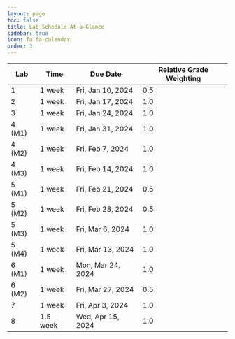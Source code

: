 ```yaml
---
layout: page
toc: false
title: Lab Schedule At-a-Glance
sidebar: true
icon: fa fa-calendar
order: 3
---
```



| Lab           | Time      |   Due Date          | Relative Grade Weighting |
|---------------|-----------|---------------------|--------------------|
|1              | 1 week    | Fri, Jan 10, 2024   | 0.5                |
|2              | 1 week    | Fri, Jan 17, 2024   | 1.0                |
|3              | 1 week    | Fri, Jan 24, 2024   | 1.0                |
|4 (M1)         | 1 week    | Fri, Jan 31, 2024   | 1.0                |
|4 (M2)         | 1 week    | Fri, Feb 7, 2024    | 1.0                |
|4 (M3)         | 1 week    | Fri, Feb 14, 2024   | 1.0                |
|5 (M1)         | 1 week    | Fri, Feb 21, 2024   | 0.5                |
|5 (M2)         | 1 week    | Fri, Feb 28, 2024   | 0.5                |
|5 (M3)         | 1 week    | Fri, Mar 6, 2024    | 1.0                |
|5 (M4)         | 1 week    | Fri, Mar 13, 2024   | 1.0                |
|6 (M1)         | 1 week    | Mon, Mar 24, 2024   | 1.0                |
|6 (M2)         | 1 week    | Fri, Mar 27, 2024   | 0.5                |
|7              | 1 week    | Fri, Apr 3, 2024    | 1.0                |
|8              | 1.5 week  | Wed, Apr 15, 2024   | 1.0                |